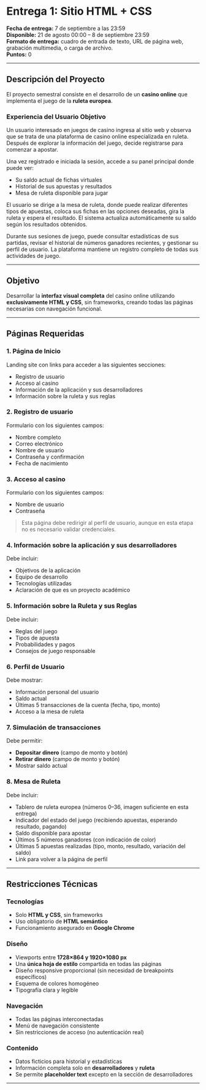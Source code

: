# Entrega 1: Sitio HTML + CSS

**Fecha de entrega:** 7 de septiembre a las 23:59  
**Disponible:** 21 de agosto 00:00 – 8 de septiembre 23:59  
**Formato de entrega:** cuadro de entrada de texto, URL de página web, grabación multimedia, o carga de archivo.  
**Puntos:** 0  

---

## Descripción del Proyecto
El proyecto semestral consiste en el desarrollo de un **casino online** que implementa el juego de la **ruleta europea**.

### Experiencia del Usuario Objetivo
Un usuario interesado en juegos de casino ingresa al sitio web y observa que se trata de una plataforma de casino online especializada en ruleta. Después de explorar la información del juego, decide registrarse para comenzar a apostar.

Una vez registrado e iniciada la sesión, accede a su panel principal donde puede ver:

- Su saldo actual de fichas virtuales  
- Historial de sus apuestas y resultados  
- Mesa de ruleta disponible para jugar  

El usuario se dirige a la mesa de ruleta, donde puede realizar diferentes tipos de apuestas, coloca sus fichas en las opciones deseadas, gira la ruleta y espera el resultado. El sistema actualiza automáticamente su saldo según los resultados obtenidos.

Durante sus sesiones de juego, puede consultar estadísticas de sus partidas, revisar el historial de números ganadores recientes, y gestionar su perfil de usuario. La plataforma mantiene un registro completo de todas sus actividades de juego.

---

## Objetivo
Desarrollar la **interfaz visual completa** del casino online utilizando **exclusivamente HTML y CSS**, sin frameworks, creando todas las páginas necesarias con navegación funcional.

---

## Páginas Requeridas

### 1. Página de Inicio
Landing site con links para acceder a las siguientes secciones:
- Registro de usuario
- Acceso al casino
- Información de la aplicación y sus desarrolladores
- Información sobre la ruleta y sus reglas

### 2. Registro de usuario
Formulario con los siguientes campos:
- Nombre completo  
- Correo electrónico  
- Nombre de usuario  
- Contraseña y confirmación  
- Fecha de nacimiento  

### 3. Acceso al casino
Formulario con los siguientes campos:
- Nombre de usuario  
- Contraseña  

> Esta página debe redirigir al perfil de usuario, aunque en esta etapa no es necesario validar credenciales.

### 4. Información sobre la aplicación y sus desarrolladores
Debe incluir:
- Objetivos de la aplicación  
- Equipo de desarrollo  
- Tecnologías utilizadas  
- Aclaración de que es un proyecto académico  

### 5. Información sobre la Ruleta y sus Reglas
Debe incluir:
- Reglas del juego  
- Tipos de apuesta  
- Probabilidades y pagos  
- Consejos de juego responsable  

### 6. Perfil de Usuario
Debe mostrar:
- Información personal del usuario  
- Saldo actual  
- Últimas 5 transacciones de la cuenta (fecha, tipo, monto)  
- Acceso a la mesa de ruleta  

### 7. Simulación de transacciones
Debe permitir:
- **Depositar dinero** (campo de monto y botón)  
- **Retirar dinero** (campo de monto y botón)  
- Mostrar saldo actual  

### 8. Mesa de Ruleta
Debe incluir:
- Tablero de ruleta europea (números 0–36, imagen suficiente en esta entrega)  
- Indicador del estado del juego (recibiendo apuestas, esperando resultado, pagando)  
- Saldo disponible para apostar  
- Últimos 5 números ganadores (con indicación de color)  
- Últimas 5 apuestas realizadas (tipo, monto, resultado, variación del saldo)  
- Link para volver a la página de perfil  

---

## Restricciones Técnicas

### Tecnologías
- Solo **HTML y CSS**, sin frameworks  
- Uso obligatorio de **HTML semántico**  
- Funcionamiento asegurado en **Google Chrome**  

### Diseño
- Viewports entre **1728×864 y 1920×1080 px**  
- Una **única hoja de estilo** compartida en todas las páginas  
- Diseño responsive proporcional (sin necesidad de breakpoints específicos)  
- Esquema de colores homogéneo  
- Tipografía clara y legible  

### Navegación
- Todas las páginas interconectadas  
- Menú de navegación consistente  
- Sin restricciones de acceso (no autenticación real)  

### Contenido
- Datos ficticios para historial y estadísticas  
- Información completa solo en **desarrolladores** y **ruleta**  
- Se permite **placeholder text** excepto en la sección de desarrolladores  

---
